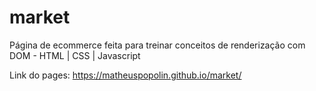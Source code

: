 # market
Página de ecommerce feita para treinar conceitos de renderização com DOM - HTML | CSS | Javascript

Link do pages: https://matheuspopolin.github.io/market/
